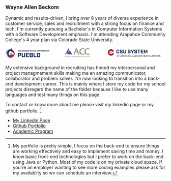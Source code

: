 ### Wayne Allen Beckom

Dynamic and results-driven, I bring over 8 years of diverse experience in customer service, sales and recruitment with a strong focus on finance and tech. I'm currently pursuing a Bachelor's in Computer Information Systems with a Software Development emphasis. I'm attending Arapahoe Community College's 4 year plan via Colorado State University.


![](college.jpg)


My extensive background in recruiting has honed my interpersonal and project managmement skills making me an amazing communicator, collaborator and problem solver. I'm now looking to transition into a back-end development career. This is mainly where I store my code for my school projects disregard the name of the folder because I like to use many languages and test many things on this page.   





To contact or know more about me please visit my linkedin page or my github portfolio.  [^1]

- [My Linkedin Page](https://www.linkedin.com/in/beckomw/)
- [Github Portfolio](https://beckomw.github.io/projects.html)
- [Academic Program](https://www.csupueblo.edu/extended-studies/_doc/secsoftdev-backflyer-digital-2.pdf)








[^1]:My portfolio is pretty simple, I focus on the back-end to ensure things are working effectively and easy to implement saving time and money. I know basic front-end technologies but I prefer to work on the back-end using Java or Python. Most of my code is on my private cloud space. If you're an employer wanting to see more coding examples please ask for my availablity so we can schedule an interview.   
 



 

